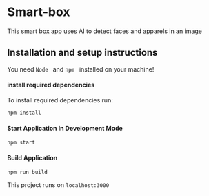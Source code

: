 # Smart-box
This smart box app uses AI to detect faces and apparels in an image

## Installation and setup instructions
You need ```Node ``` and ```npm ``` installed on your machine!

#### install required dependencies
To install required dependencies run:

```npm install ```

#### Start Application In Development Mode 

```npm start ```

#### Build Application 

```npm run build  ```


This project runs on ```localhost:3000 ```


